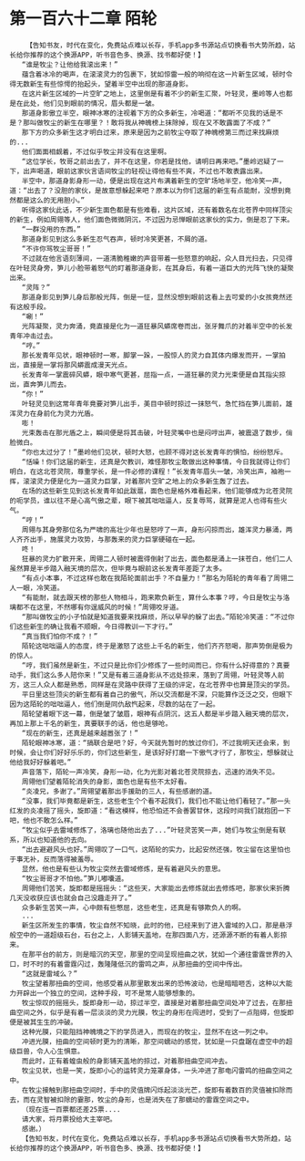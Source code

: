 # 第一百六十二章 陌轮
        【告知书友，时代在变化，免费站点难以长存，手机app多书源站点切换看书大势所趋，站长给你推荐的这个换源APP，听书音色多、换源、找书都好使！】
       “谁是牧尘？让他给我滚出来！”
       蕴含着冰冷的喝声，在滚滚灵力的包裹下，犹如惊雷一般的响彻在这一片新生区域，顿时令得无数新生有些惊愕的抬起头，望着半空中出现的那道身影。
       在这片新生区域的一片空旷之地上，这里倒是有着不少的新生汇聚，叶轻灵，墨岭等人也都是在此处，他们见到眼前的情况，眉头都是一皱。
       那道身影傲立半空，眼神冰寒的注视着下方的众多新生，冷喝道：“都听不见我的话是不是？那叫做牧尘的新生在哪里？！敢将我从神魄榜上抹除掉，现在又不敢露面了不成？”
       那下方的众多新生这才明白过来，原来是因为之前牧尘夺取了神魄榜第三而过来找麻烦的...
       他们面面相觑着，不过似乎牧尘并没有在这里啊。
       “这位学长，牧哥之前出去了，并不在这里，你若是找他，请明日再来吧。”墨岭迟疑了一下，出声喝道，眼前这家伙言语间牧尘的轻视让得他有些不爽，不过也不敢表露出来。
       半空中，那道身影身形一动，便是出现在这片布满着新生的空旷场地半空，他冷笑一声，道：“出去了？没胆的家伙，是故意想躲起来吧？原本以为你们这届的新生有点能耐，没想到竟然都是这么的无用胆小。”
       听得这家伙此话，不少新生面色都是有些难看，这片区域，还有着数名在北苍界中同样顶尖的新生，例如周翎等人，他们面色微微阴沉，不过因为忌惮眼前这家伙的实力，倒是忍了下来。
       “一群没用的东西。”
       那道身影见到这么多新生忍气吞声，顿时冷笑更甚，不屑的道。
       “不许你骂牧尘哥哥！”
       不过就在他言语刻薄间，一道清脆稚嫩的声音带着一些怒意的响起，众人目光扫去，只见得在叶轻灵身旁，笋儿小脸带着怒气的盯着那道身影，在其身后，有着一道巨大的光阵飞快的凝聚出来。
       “灵阵？”
       那道身影见到笋儿身后那般光阵，倒是一怔，显然没想到眼前这看上去可爱的小女孩竟然还有这般手段。
       “唰！”
       光阵凝聚，灵力奔涌，竟直接是化为一道狂暴风蟒席卷而出，张牙舞爪的对着半空中的长发青年冲击过去。
       “哼。”
       那长发青年见状，眼神顿时一寒，脚掌一跺，一股惊人的灵力自其体内爆发而开，一掌拍出，直接是一掌将那风蟒震成漫天光点。
       长发青年一掌震碎风蟒，眼中寒气更甚，屈指一点，一道狂暴的灵力光束便是自其指尖掠出，直奔笋儿而去。
       “你！”
       叶轻灵见到这常年青年竟要对笋儿出手，美目中顿时掠过一抹怒气，急忙挡在笋儿面前，雄浑灵力在身前化为灵力光盾。
       嘭！
       光束轰击在那光盾之上，瞬间便是将其击破，叶轻灵嘴中也是闷哼出声，被震退了数步，俏脸微白。
       “你也太过分了！”墨岭他们见状，顿时大怒，也顾不得对这长发青年的惧怕，纷纷怒斥。
       “恬噪！你们这届的新生，还真是欠教训，难怪那牧尘敢做出这种事情，今日我就得让你们明白，在这北苍灵院，尊重学长，是一件必修的课程！”长发青年眉头一皱，冷笑出声，袖袍一挥，滚滚灵力便是化为一道灵力巨掌，对着那片空旷之地上的众多新生轰了过去。
       在场的这些新生见到这长发青年如此跋扈，面色也是格外难看起来，他们能够成为北苍灵院的呃学员，谁以往不是心高气傲之辈，眼下被其咄咄逼人，反复辱骂，就算是泥人也得有些火气。
       “哼！”
       周翎与其身旁那位名为严啸的高壮少年也是怒哼了一声，身形闪掠而出，雄浑灵力暴涌，两人齐齐出手，施展灵力攻势，与那轰来的灵力巨掌硬碰在一起。
       咚！
       狂暴的灵力扩散开来，周翎二人顿时被震得倒射了出去，面色都是涌上一抹苍白，他们二人虽然算是半步踏入融天境的层次，但毕竟与眼前这长发青年差距了太多。
       “有点小本事，不过这样也敢在我陌轮面前出手？不自量力！”那名为陌轮的青年看了周翎二人一眼，冷笑道。
       “有能耐，就去跟天榜的那些人物相斗，跑来欺负新生，算什么本事？哼，今日是牧尘与洛璃都不在这里，不然哪有你逞威风的时候！”周翎咬牙道。
       “那叫做牧尘的小子怕就是知道我要来找麻烦，所以早早的躲了出去。”陌轮冷笑道：“不过你们这些新生的确让我看不顺眼，今日得教训一下才行。”
       “真当我们怕你不成？！”
       陌轮这咄咄逼人的态度，终于是激怒了这些上千名的新生，他们齐齐怒喝，那声势倒是极为的惊人。
       “哼，我们虽然是新生，不过只是比你们少修炼了一些时间而已，你有什么好得意的？真要动手，我们这么多人陪你来！”又是有着三道身影从不远处掠来，落到了周翎，叶轻灵等人前方，这三人众人都是熟悉，同样是在灵路中获得了王级的评定，在北苍界中也算是顶尖的学员。
       平日里这些顶尖的新生都有着自己的傲气，所以交流都是不深，只能算作泛泛之交，但眼下因为这陌轮的咄咄逼人，他们倒是同仇敌忾起来，尽数的站在了一起。
       陌轮望着眼下这一幕，倒是皱了皱眉，眼神有点阴沉，这五人都是半步踏入融天境的层次，再加上那上千名的新生，真要联手的话，他也是够呛。
       “现在的新生，还真是越来越嚣张了！”
       陌轮眼神冰寒，道：“搞联合是吧？好，今天就先暂时的放过你们，不过我明天还会来，到时候，会让你们好好乐乐的，你们这些新生，是该好好打磨一下傲气才行了，那牧尘，想躲就让他给我好好躲着吧。”
       声音落下，陌轮一声冷笑，身形一动，化为光影对着北苍灵院掠去，迅速的消失不见。
       周翎他们望着陌轮消失的身影，面色也是有些不太好看。
       “炎凌兄，多谢了。”周翎望着那出手援助的三人，有些感谢的道。
       “没事，我们毕竟都是新生，这些老生个个看不起我们，我们也不能让他们看轻了。”那一头红发的炎凌摇了摇头，旋即道：“看这模样，他恐怕还不会善罢甘休，这段时间我们就抱团一下吧，他也不敢怎么样。”
       “牧尘似乎去雷域修炼了，洛璃也随他出去了...”叶轻灵苦笑一声，她们与牧尘倒是有联系，所以也知道他的去向。
       “出去避避风头也好。”周翎叹了一口气，这陌轮的实力，比起安然还强，牧尘留在这里怕也于事无补，反而落得被羞辱。
       显然，他也是有些认为牧尘突然去雷域修炼，是有着避风头的意思。
       “牧尘哥哥才不怕他。”笋儿嘟囔道。
       周翎他们苦笑，旋即都是摇摇头：“这些天，大家能出去修炼就出去修炼吧，那家伙来折腾几天没收获应该也就会自己没趣走开了。”
       众多新生苦笑一声，心中颇有些憋屈，这些老生，还真是有够欺负人的啊。
       ...
       新生区所发生的事情，牧尘自然不知晓，此时的他，已经来到了进入雷域的入口，那是悬浮般空中的一道超级石台，石台之上，人影铺天盖地，在那四面八方，还源源不断的有着人影掠来。
       在那平台的前方，则是暗沉的天空，那里的空间呈现扭曲之状，犹如一个通往雷霆世界的入口，时不时的有着雷霆闪过，轰隆隆低沉的雷鸣之声，从那扭曲的空间中传出。
       “这就是雷域么？”
       牧尘望着那扭曲的空间，他感受着从那里散发出来的恐怖波动，也是暗暗咂舌，这种以大能力开辟出一个独立的空间，这种手段，可不是常人能够想象的。
       牧尘惊叹的摇摇头，旋即身形一动，掠过半空，直接是对着那扭曲空间处冲了过去，在那扭曲空间之外，似乎是有着一层淡淡的灵力光膜，牧尘的身形在闯进时，受到了一点阻碍，但旋即便是被其生生的冲破。
       这种光膜，只能阻挡神魄境之下的学员进入，而现在的牧尘，显然不在这一列之中。
       冲进光膜，扭曲的空间顿时更为的清晰，那空间蠕动的感觉，犹如是一只盘踞在虚空中的超级巨兽，令人心生惧意。
       而此时，正有着蝗虫般的身影铺天盖地的掠过，对着那扭曲空间冲去。
       牧尘见状，也是一笑，旋即小心的运转灵力笼罩身体，一头冲进了那电闪雷鸣的扭曲空间之中。
       在牧尘接触到那扭曲空间时，手中的灵值牌闪烁起淡淡光芒，旋即有着数百的灵值被扣除而去，而在灵智被扣除的霎那，牧尘的身形，也是消失在了那蠕动的雷霆空间之中。
       （现在连一百票都还差25票....
       请大家，将月票投给大主宰吧。
       感谢。）
       【告知书友，时代在变化，免费站点难以长存，手机app多书源站点切换看书大势所趋，站长给你推荐的这个换源APP，听书音色多、换源、找书都好使！】